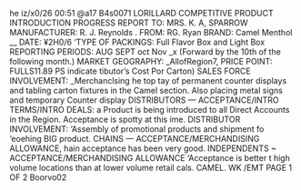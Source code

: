 he
iz/x0/26 00:51 @a17 B4s0071 LORILLARD
COMPETITIVE PRODUCT INTRODUCTION
PROGRESS REPORT
TO: MRS. K. A, SPARROW MANUFACTURER: R. J. Reynolds .
FROM: RG. Ryan BRAND: Camel Menthol __
DATE: ¥2H0/6 ‘TYPE OF PACKINGS: Full Flavor Box and Light Box
REPORTING PERIODS: AUG SEPT oct Nov _x
(Forward by the 10th of the following month.)
MARKET GEOGRAPHY: _AllofRegion7,
PRICE POINT: FULLS11.89 PS indicate
tibutor’s Cost Por Carton)
SALES FORCE INVOLVEMENT: _Merchanclsing he top tay of permanent counter displays and tabling
carton fixtures in the Camel section. Also placing metal signs and temporary Counter display
DISTRIBUTORS — ACCEPTANCE/INTRO TERMS/INTRO DEALS: a
Product is being introduced to all Direct Accounts in the Region. Acceptance is spotty at this ime.
DISTRIBUTOR INVOLVEMENT:
‘Assembly of promotional products and shipment fo
‘eoehing BIG product.
CHAINS — ACCEPTANCE/MERCHANDISING ALLOWANCE,
hain acceptance has been very good.
INDEPENDENTS ~ ACCEPTANCE/MERCHANDISING ALLOWANCE
‘Acceptance is better t high volume locations than at lower volume retail cals.
CAMEL. WK /EMT PAGE 1 OF 2
Boorvo02